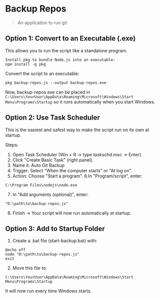 # Backup Repos
>  An application to run git

## Option 1: Convert to an Executable (.exe)
This allows you to run the script like a standalone program.
```
Install pkg to bundle Node.js into an executable:
npm install -g pkg
```

Convert the script to an executable:
```
pkg backup-repos.js --output backup-repos.exe
```
Now, backup-repos.exe can be placed in `C:\Users\YourUser\AppData\Roaming\Microsoft\Windows\Start Menu\Programs\Startup` so it runs automatically when you start Windows.

## Option 2: Use Task Scheduler 
This is the easiest and safest way to make the script run on its own at startup.

Steps:
1. Open Task Scheduler (Win + R → type taskschd.msc → Enter).
2. Click "Create Basic Task" (right panel).
3. Name it: Auto Git Backup
4. Trigger: Select "When the computer starts" or "At log on".
5. Action: Choose "Start a program".
6.In "Program/script", enter:
```
C:\Program Files\nodejs\node.exe
```
7. In "Add arguments (optional)", enter:
```
"D:\path\to\backup-repos.js"
```
8. Finish → Your script will now run automatically at startup.

## Option 3: Add to Startup Folder
1. Create a .bat file (start-backup.bat) with:
```
@echo off
node "D:\path\to\backup-repos.js"
exit
```
2. Move this file to:
```
C:\Users\YourUser\AppData\Roaming\Microsoft\Windows\Start Menu\Programs\Startup
```
It will now run every time Windows starts.